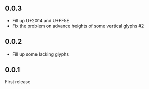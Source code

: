 0.0.3
-----

* Fill up U+2014 and U+FF5E
* Fix the problem on advance heights of some vertical glyphs #2

0.0.2
-----

* Fill up some lacking glyphs

0.0.1
-----

First release
